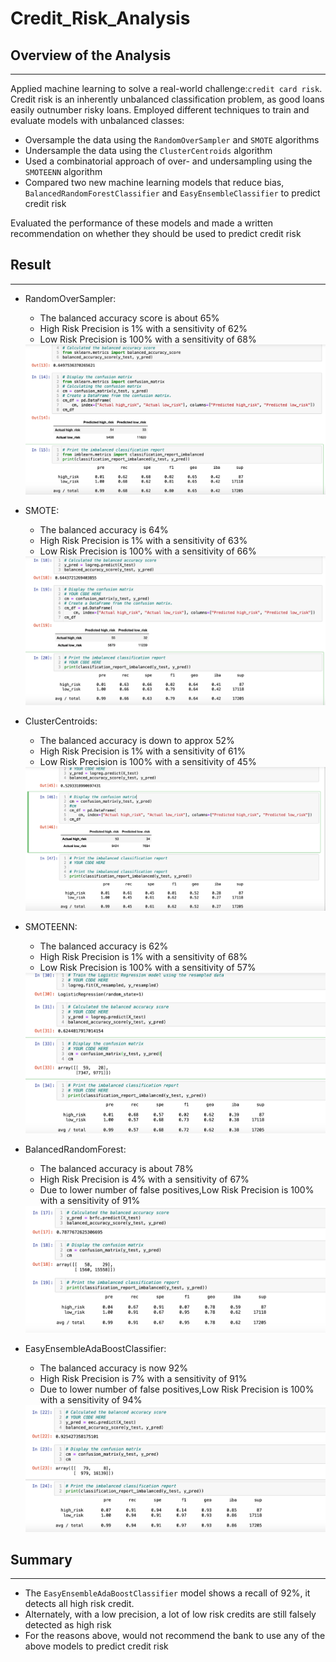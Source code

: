 # Credit_Risk_Analysis

## Overview of the Analysis
---
Applied machine learning to solve a real-world challenge:`credit card risk`. Credit risk is an inherently unbalanced classification problem, as good loans easily outnumber risky loans.
Employed different techniques to train and evaluate models with unbalanced classes:
- Oversample the data using the `RandomOverSampler` and `SMOTE` algorithms
- Undersample the data using the `ClusterCentroids` algorithm
- Used a combinatorial approach of over- and undersampling using the `SMOTEENN` algorithm
- Compared two new machine learning models that reduce bias, `BalancedRandomForestClassifier` and `EasyEnsembleClassifier` to predict credit risk

Evaluated the performance of these models and made a written recommendation on whether they should be used to predict credit risk

## Result
---
- RandomOverSampler:

    - The balanced accuracy score is about 65%
    - High Risk Precision is 1% with a sensitivity of 62%
    - Low Risk Precision is 100% with a sensitivity of 68%
    <img src = "randomOverSampler.png">

- SMOTE:

    - The balanced accuracy is 64%
    - High Risk Precision is 1% with a sensitivity of 63%
    - Low Risk Precision is 100% with a sensitivity of 66%
    <img src= "SMOTEModel.png">

- ClusterCentroids:

    - The balanced accuracy is down to approx 52%
    - High Risk Precision is 1% with a sensitivity of 61%
    - Low Risk Precision is 100% with a sensitivity of 45%
    <img src= "clusterCentroids.png">

- SMOTEENN:

    - The balanced accuracy is 62%
    - High Risk Precision is 1% with a sensitivity of 68%
    - Low Risk Precision is 100% with a sensitivity of 57%
    <img src = "SMOTEENN.png">

- BalancedRandomForest:

    - The balanced accuracy is about 78%
    - High Risk Precision is 4% with a sensitivity of 67%
    - Due to lower number of false positives,Low Risk Precision is 100% with a sensitivity of 91%
    <img src= "balancedRandomForest.png">

- EasyEnsembleAdaBoostClassifier:

    - The balanced accuracy is now 92%
    - High Risk Precision is 7% with a sensitivity of 91%
    - Due to lower number of false positives,Low Risk Precision is 100% with a sensitivity of 94%
    <img src = "easyEnsembleAdaBoostClassifier.png">

## Summary
---
- The `EasyEnsembleAdaBoostClassifier` model shows a recall of 92%, it detects all high risk credit. 
- Alternately, with a low precision, a lot of low risk credits are still falsely detected as high risk 
- For the reasons above, would not recommend the bank to use any of the above models to predict credit risk